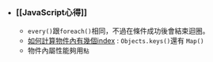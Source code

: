 - ### [[JavaScript心得]]
	- `every()`跟`foreach()`相同，不過在條件成功後會結束迴圈。
	- [如何計算物件內有幾個index](https://www.delftstack.com/zh-tw/howto/javascript/javascript-number-of-keys-in-object/#%e5%9c%a8-javascript-%e4%b8%ad%e4%bd%bf%e7%94%a8-map-%e4%be%86%e8%a8%88%e7%ae%97%e7%89%a9%e4%bb%b6%e4%b8%ad%e7%9a%84%e9%8d%b5%e7%9a%84%e6%95%b8%e9%87%8f) : `Objects.keys()`還有 `Map()`
	- 物件內屬性能夠用`點`